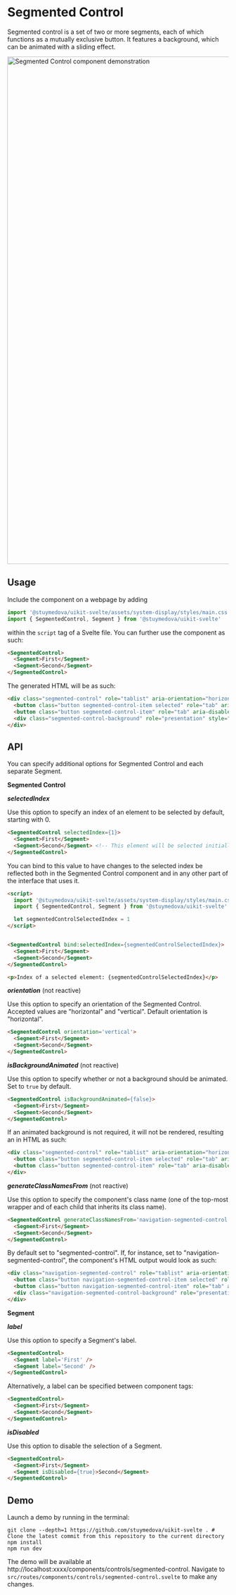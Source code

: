 # Segmented Control

Segmented control is a set of two or more segments, each of which functions as a mutually exclusive button. It features a background, which can be animated with a sliding effect.

<img width="1153" alt="Segmented Control component demonstration" src="https://user-images.githubusercontent.com/53351370/150729107-af17b189-4b81-42ec-8fda-985699180c8e.png">

## Usage

Include the component on a webpage by adding
```js
import '@stuymedova/uikit-svelte/assets/system-display/styles/main.css' // Optional, alternatively use a custom stylesheet
import { SegmentedControl, Segment } from '@stuymedova/uikit-svelte'
```
within the `script` tag of a Svelte file. You can further use the component as such:

```html
<SegmentedControl>
  <Segment>First</Segment>
  <Segment>Second</Segment>
</SegmentedControl>
```

The generated HTML will be as such:

```html
<div class="segmented-control" role="tablist" aria-orientation="horizontal">
  <button class="button segmented-control-item selected" role="tab" aria-selected="true" aria-disabled="false" tabindex="0">First</button>
  <button class="button segmented-control-item" role="tab" aria-disabled="false" aria-selected="false" aria-disabled="false" tabindex="-1">Second</button>
  <div class="segmented-control-background" role="presentation" style="width: 75px; transform: translateX(2px);"></div>
</div>
```

## API

You can specify additional options for Segmented Control and each separate Segment.

**Segmented Control**

***selectedIndex***

Use this option to specify an index of an element to be selected by default, starting with 0.

```html
<SegmentedControl selectedIndex={1}>
  <Segment>First</Segment>
  <Segment>Second</Segment> <!-- This element will be selected initially -->
</SegmentedControl>
```

You can bind to this value to have changes to the selected index be reflected both in the Segmented Control component and in any other part of the interface that uses it.

```html
<script>
  import '@stuymedova/uikit-svelte/assets/system-display/styles/main.css'
  import { SegmentedControl, Segment } from '@stuymedova/uikit-svelte'

  let segmentedControlSelectedIndex = 1
</script>


<SegmentedControl bind:selectedIndex={segmentedControlSelectedIndex}>
  <Segment>First</Segment>
  <Segment>Second</Segment>
</SegmentedControl>

<p>Index of a selected element: {segmentedControlSelectedIndex}</p>
```

***orientation*** (not reactive)

Use this option to specify an orientation of the Segmented Control. Accepted values are "horizontal" and "vertical". Default orientation is "horizontal".

```html
<SegmentedControl orientation='vertical'>
  <Segment>First</Segment>
  <Segment>Second</Segment>
</SegmentedControl>
```

***isBackgroundAnimated*** (not reactive)

Use this option to specify whether or not a background should be animated. Set to `true` by default.

```html
<SegmentedControl isBackgroundAnimated={false}>
  <Segment>First</Segment>
  <Segment>Second</Segment>
</SegmentedControl>
```

If an animated background is not required, it will not be rendered, resulting an in HTML as such:

```html
<div class="segmented-control" role="tablist" aria-orientation="horizontal">
  <button class="button segmented-control-item selected" role="tab" aria-selected="true" aria-disabled="false" tabindex="0">First</button>
  <button class="button segmented-control-item" role="tab" aria-disabled="false" aria-selected="false" aria-disabled="false" tabindex="-1">Second</button>
</div>
```

***generateClassNamesFrom*** (not reactive)

Use this option to specify the component's class name (one of the top-most wrapper and of each child that inherits its class name).

```html
<SegmentedControl generateClassNamesFrom='navigation-segmented-control'>
  <Segment>First</Segment>
  <Segment>Second</Segment>
</SegmentedControl>
```

By default set to "segmented-control". If, for instance, set to "navigation-segmented-control", the component's HTML output would look as such:

```html
<div class="navigation-segmented-control" role="tablist" aria-orientation="horizontal">
  <button class="button navigation-segmented-control-item selected" role="tab" aria-selected="true" aria-disabled="false" tabindex="0">First</button>
  <button class="button navigation-segmented-control-item" role="tab" aria-disabled="false" aria-selected="false" aria-disabled="false" tabindex="-1">Second</button>
  <div class="navigation-segmented-control-background" role="presentation" style="width: 75px; transform: translateX(2px);"></div>
</div>
```

**Segment**

***label***

Use this option to specify a Segment's label.

```html
<SegmentedControl>
  <Segment label='First' />
  <Segment label='Second' />
</SegmentedControl>
```

Alternatively, a label can be specified between component tags:

```html
<SegmentedControl>
  <Segment>First</Segment>
  <Segment>Second</Segment>
</SegmentedControl>
```

***isDisabled***

Use this option to disable the selection of a Segment.

```html
<SegmentedControl>
  <Segment>First</Segment>
  <Segment isDisabled={true}>Second</Segment>
</SegmentedControl>
```

## Demo

Launch a demo by running in the terminal:

```shell
git clone --depth=1 https://github.com/stuymedova/uikit-svelte . # Clone the latest commit from this repository to the current directory
npm install
npm run dev
```

The demo will be available at http://localhost:xxxx/components/controls/segmented-control. Navigate to `src/routes/components/controls/segmented-control.svelte` to make any changes.